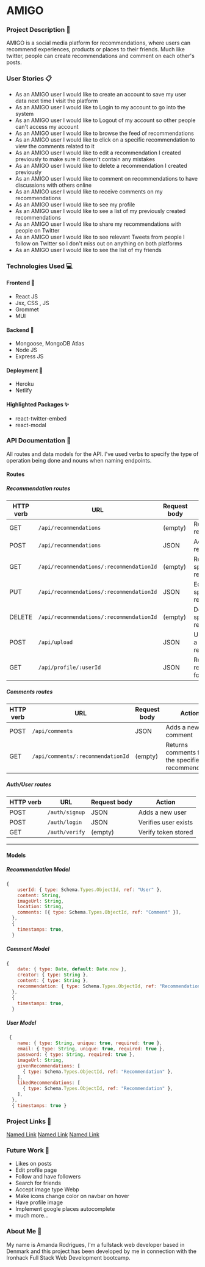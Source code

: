 # AMIGO #

### Project Description 📑

AMIGO is a social media platform for recommendations, where users can recommend experiences,  products or places to their friends. Much like twitter, people can create recommendations and comment on each other's posts. 

### User Stories 📋
* As an AMIGO user I would like to create an account to save my user data next time I visit the platform
* As an AMIGO user I would like to Login to my account to go into the system
* As an AMIGO user I would like to Logout of my account so other people can't access my account
* As an AMIGO user I would like to browse the feed of recommendations
* As an AMIGO user I would like to  click on a specific recommendation to view the comments related to it 
* As an AMIGO user I would like to edit a recommendation I created previously to make sure it doesn't contain any mistakes
* As an AMIGO user I would like to delete a recommendation I created previously
* As an AMIGO user I would like to comment on recommendations to have discussions with others online
* As an AMIGO user I would like to receive comments on my recommendations
* As an AMIGO user I would like to see my profile
* As an AMIGO user I would like to see a list of my previously created recommendations
* As an AMIGO user I would like to share my recommendations with people on Twitter
* As an AMIGO user I would like to see relevant Tweets from people I follow on Twitter so I don't miss out on anything on both platforms
* As an AMIGO user I would like to see the list of my friends

### Technologies Used 💻 
#### Frontend 👀
* React JS
* Jsx, CSS , JS
* Grommet
* MUI
#### Backend 🧠
* Mongoose, MongoDB Atlas
* Node JS 
* Express JS

#### Deployment 🙌
* Heroku
* Netlify

#### Highlighted Packages ✨
* react-twitter-embed
* react-modal

### API Documentation 🌈

All routes and data models for the API. I've used verbs to specify the type of operation being done and nouns when naming endpoints.

#### Routes

##### Recommendation routes

| HTTP verb | URL                                       | Request body | Action                                              |
| --------- | ----------------------------------------- | ------------ | -----------------------------                       |
| GET       | `/api/recommendations`                    | (empty)      | Returns all the recommendations                     |
| POST      | `/api/recommendations`                    | JSON         | Adds a new recommendation                           |
| GET       | `/api/recommendations/:recommendationId`  | (empty)      | Returns the specified recommendation                |
| PUT       | `/api/recommendations/:recommendationId`  | JSON         | Edits the specified recommendation                  |
| DELETE    | `/api/recommendations/:recommendationId`  | (empty)      | Deletes the specified recommendation                |
| POST      | `/api/upload`                             | JSON         | Upload images to a specific recommendation          |
| GET       | `/api/profile/:userId`                    | JSON         | Returns recommendations for specific user           |

##### Comments routes

| HTTP verb | URL                                | Request body | Action                                              |
| --------- | -----------------------------------| ------------ | -------------------------------------------------   |
| POST      | `/api/comments`                    | JSON         | Adds a new comment                                  |
| GET       | `/api/comments/:recommendationId`  | (empty)      | Returns comments for the specified recommendation   |

##### Auth/User routes

| HTTP verb | URL                  | Request body | Action                     |
| --------- | -------------------- | ------------ | -------------------------- |
| POST      | `/auth/signup`       | JSON         | Adds a new user            |
| POST      | `/auth/login`        | JSON         | Verifies user exists       |
| GET       | `/auth/verify`       | (empty)      | Verify token stored        |

<hr>

#### Models

##### Recommendation Model

```js
{
    userId: { type: Schema.Types.ObjectId, ref: "User" }, 
    content: String,
    imageUrl: String,
    location: String,
    comments: [{ type: Schema.Types.ObjectId, ref: "Comment" }],
  },
  {
    timestamps: true,
  }
```

##### Comment Model

```js
{
    date: { type: Date, default: Date.now },
    creator: { type: String },
    content: { type: String },
    recommendation: { type: Schema.Types.ObjectId, ref: "Recommendation" },
  },
  {
    timestamps: true,
  }
```

##### User Model

```js
 {
    name: { type: String, unique: true, required: true },
    email: { type: String, unique: true, required: true },
    password: { type: String, required: true },
    imageUrl: String,
    givenRecommendations: [
      { type: Schema.Types.ObjectId, ref: "Recommendation" },
    ],
    likedRecommendations: [
      { type: Schema.Types.ObjectId, ref: "Recommendation" },
    ],
  },
  { timestamps: true }
```

### Project Links 💫

[Named Link](https://github.com/AmandaCiliberto/amigo-server/ "AMIGO's SERVER REPO")
[Named Link](https://github.com/AmandaCiliberto/amigo-client/ "AMIGO's CLIENT REPO")
[Named Link](https://monamigo.netlify.app/ "TRY AMIGO HERE")


### Future Work 🥸
* Likes on posts
* Edit profile page
* Follow and have followers
* Search for friends
* Accept image type Webp
* Make icons change color on navbar on hover 
* Have profile image
* Implement google places autocomplete
* much more...

### About Me 👩

My name is Amanda Rodrigues, I'm a fullstack web developer based in Denmark and this project has been developed by me in connection with the Ironhack Full Stack Web Development bootcamp. 
